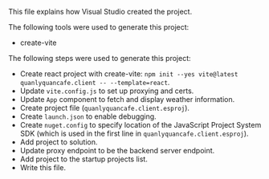 This file explains how Visual Studio created the project.

The following tools were used to generate this project:
- create-vite

The following steps were used to generate this project:
- Create react project with create-vite: `npm init --yes vite@latest quanlyquancafe.client -- --template=react`.
- Update `vite.config.js` to set up proxying and certs.
- Update `App` component to fetch and display weather information.
- Create project file (`quanlyquancafe.client.esproj`).
- Create `launch.json` to enable debugging.
- Create `nuget.config` to specify location of the JavaScript Project System SDK (which is used in the first line in `quanlyquancafe.client.esproj`).
- Add project to solution.
- Update proxy endpoint to be the backend server endpoint.
- Add project to the startup projects list.
- Write this file.
